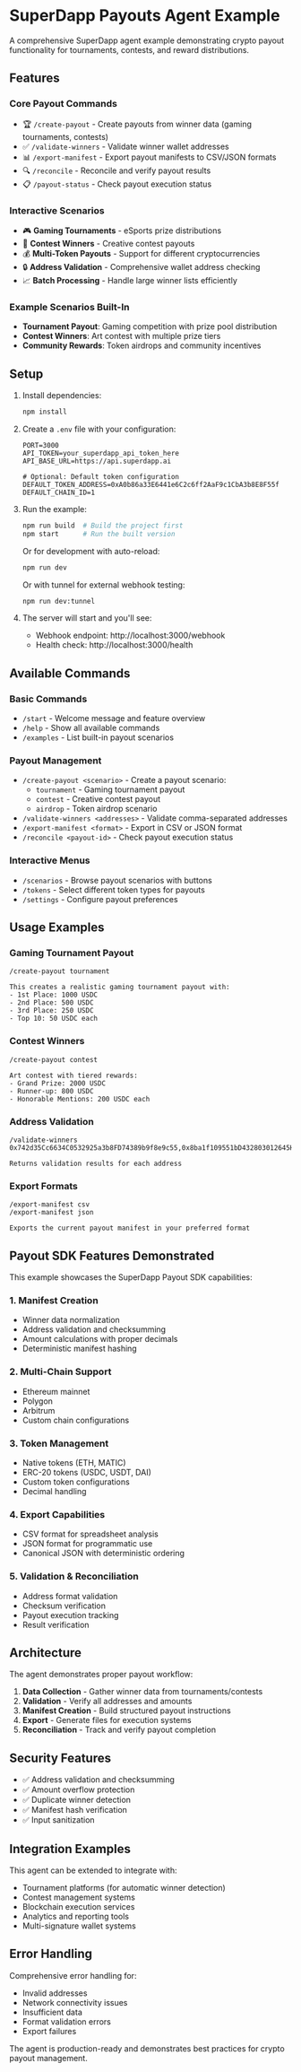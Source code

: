 # SuperDapp Payouts Agent Example

A comprehensive SuperDapp agent example demonstrating crypto payout functionality for tournaments, contests, and reward distributions.

## Features

### Core Payout Commands
- 🏆 `/create-payout` - Create payouts from winner data (gaming tournaments, contests)
- ✅ `/validate-winners` - Validate winner wallet addresses
- 📊 `/export-manifest` - Export payout manifests to CSV/JSON formats
- 🔍 `/reconcile` - Reconcile and verify payout results
- 📋 `/payout-status` - Check payout execution status

### Interactive Scenarios
- 🎮 **Gaming Tournaments** - eSports prize distributions
- 🏅 **Contest Winners** - Creative contest payouts  
- 💰 **Multi-Token Payouts** - Support for different cryptocurrencies
- 🔒 **Address Validation** - Comprehensive wallet address checking
- 📈 **Batch Processing** - Handle large winner lists efficiently

### Example Scenarios Built-In
- **Tournament Payout**: Gaming competition with prize pool distribution
- **Contest Winners**: Art contest with multiple prize tiers
- **Community Rewards**: Token airdrops and community incentives

## Setup

1. Install dependencies:

   ```bash
   npm install
   ```

2. Create a `.env` file with your configuration:

   ```env
   PORT=3000
   API_TOKEN=your_superdapp_api_token_here
   API_BASE_URL=https://api.superdapp.ai
   
   # Optional: Default token configuration
   DEFAULT_TOKEN_ADDRESS=0xA0b86a33E6441e6C2c6ff2AaF9c1CbA3b8E8F55f
   DEFAULT_CHAIN_ID=1
   ```

3. Run the example:

   ```bash
   npm run build  # Build the project first
   npm start      # Run the built version
   ```

   Or for development with auto-reload:

   ```bash
   npm run dev
   ```

   Or with tunnel for external webhook testing:

   ```bash
   npm run dev:tunnel
   ```

4. The server will start and you'll see:
   - Webhook endpoint: http://localhost:3000/webhook
   - Health check: http://localhost:3000/health

## Available Commands

### Basic Commands
- `/start` - Welcome message and feature overview
- `/help` - Show all available commands
- `/examples` - List built-in payout scenarios

### Payout Management
- `/create-payout <scenario>` - Create a payout scenario:
  - `tournament` - Gaming tournament payout
  - `contest` - Creative contest payout
  - `airdrop` - Token airdrop scenario
- `/validate-winners <addresses>` - Validate comma-separated addresses
- `/export-manifest <format>` - Export in CSV or JSON format
- `/reconcile <payout-id>` - Check payout execution status

### Interactive Menus
- `/scenarios` - Browse payout scenarios with buttons
- `/tokens` - Select different token types for payouts
- `/settings` - Configure payout preferences

## Usage Examples

### Gaming Tournament Payout

```
/create-payout tournament

This creates a realistic gaming tournament payout with:
- 1st Place: 1000 USDC
- 2nd Place: 500 USDC  
- 3rd Place: 250 USDC
- Top 10: 50 USDC each
```

### Contest Winners

```
/create-payout contest

Art contest with tiered rewards:
- Grand Prize: 2000 USDC
- Runner-up: 800 USDC
- Honorable Mentions: 200 USDC each
```

### Address Validation

```
/validate-winners 0x742d35Cc6634C0532925a3b8FD74389b9f8e9c55,0x8ba1f109551bD432803012645Hac136c0532925

Returns validation results for each address
```

### Export Formats

```
/export-manifest csv
/export-manifest json

Exports the current payout manifest in your preferred format
```

## Payout SDK Features Demonstrated

This example showcases the SuperDapp Payout SDK capabilities:

### 1. Manifest Creation
- Winner data normalization
- Address validation and checksumming
- Amount calculations with proper decimals
- Deterministic manifest hashing

### 2. Multi-Chain Support
- Ethereum mainnet
- Polygon
- Arbitrum
- Custom chain configurations

### 3. Token Management
- Native tokens (ETH, MATIC)
- ERC-20 tokens (USDC, USDT, DAI)
- Custom token configurations
- Decimal handling

### 4. Export Capabilities
- CSV format for spreadsheet analysis
- JSON format for programmatic use
- Canonical JSON with deterministic ordering

### 5. Validation & Reconciliation
- Address format validation
- Checksum verification
- Payout execution tracking
- Result verification

## Architecture

The agent demonstrates proper payout workflow:

1. **Data Collection** - Gather winner data from tournaments/contests
2. **Validation** - Verify all addresses and amounts
3. **Manifest Creation** - Build structured payout instructions
4. **Export** - Generate files for execution systems
5. **Reconciliation** - Track and verify payout completion

## Security Features

- ✅ Address validation and checksumming
- ✅ Amount overflow protection
- ✅ Duplicate winner detection
- ✅ Manifest hash verification
- ✅ Input sanitization

## Integration Examples

This agent can be extended to integrate with:

- Tournament platforms (for automatic winner detection)
- Contest management systems
- Blockchain execution services
- Analytics and reporting tools
- Multi-signature wallet systems

## Error Handling

Comprehensive error handling for:
- Invalid addresses
- Network connectivity issues
- Insufficient data
- Format validation errors
- Export failures

The agent is production-ready and demonstrates best practices for crypto payout management.